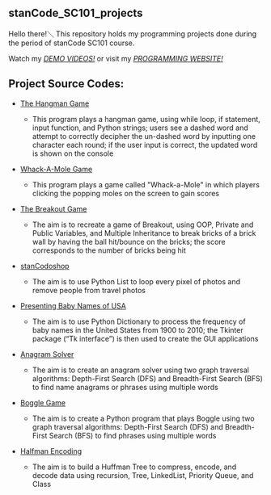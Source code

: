 ## stanCode_SC101_projects

Hello there!＼
This repository holds my programming projects done during the period of stanCode SC101 course.

Watch my *[DEMO VIDEOS!](https://www.youtube.com/channel/UCGjlEBEA6LcNMut85XBl9fQ)*
or visit my *[PROGRAMMING WEBSITE!](https://angelchenwebsite.mystrikingly.com/)*

## Project Source Codes:
* [The Hangman Game](https://github.com/angelchen1030/stanCode_SC101_projects/tree/main/stanCode_SC101_projects/The%20Hangman%20Game)
  * This program plays a hangman game, using while loop, if statement, input function, and Python strings; users see a dashed word and attempt to correctly decipher the un-dashed word by inputting one character each round; if the user input is correct, the updated word is shown on the console
  
* [Whack-A-Mole Game](https://github.com/angelchen1030/stanCode_SC101_projects/tree/main/stanCode_SC101_projects/Whack-A-Mole%20Game)
  * This program plays a game called "Whack-a-Mole" in which players clicking the popping moles on the screen to gain scores 

* [The Breakout Game](https://github.com/angelchen1030/stanCode_SC101_projects/tree/main/stanCode_SC101_projects/The%20Breakout%20Game)
  * The aim is to recreate a game of Breakout, using OOP, Private and Public Variables, and Multiple Inheritance to break bricks of a brick wall by having the ball hit/bounce on the bricks; the score corresponds to the number of bricks being hit
  
* [stanCodoshop](https://github.com/angelchen1030/stanCode_SC101_projects/tree/main/stanCode_SC101_projects/stanCodoshop)
  * The aim is to use Python List to loop every pixel of photos and remove people from travel photos
  
* [Presenting Baby Names of USA](https://github.com/angelchen1030/stanCode_SC101_projects/tree/main/stanCode_SC101_projects/Presenting%20Baby%20Names%20of%20USA)
  * The aim is to use Python Dictionary to process the frequency of baby names in the United States from 1900 to 2010; the Tkinter package (“Tk interface”) is then used to create the GUI applications

* [Anagram Solver](https://github.com/angelchen1030/stanCode_SC101_projects/tree/main/stanCode_SC101_projects/Anagram%20Solver)
  * The aim is to create an anagram solver using two graph traversal algorithms: Depth-First Search (DFS) and Breadth-First Search (BFS) to find name anagrams or phrases using multiple words
  
* [Boggle Game](https://github.com/angelchen1030/stanCode_SC101_projects/tree/main/stanCode_SC101_projects/Boggle%20Game)
  * The aim is to create a Python program that plays Boggle using two graph traversal algorithms: Depth-First Search (DFS) and Breadth-First Search (BFS) to find phrases using multiple words

* [Halfman Encoding](https://github.com/angelchen1030/stanCode_SC101_projects/tree/main/stanCode_SC101_projects/Halfman%20Encoding)
  * The aim is to build a Huffman Tree to compress, encode, and decode data using recursion, Tree, LinkedList, Priority Queue, and Class
